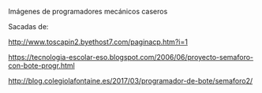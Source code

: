 Imágenes de programadores mecánicos caseros

Sacadas de:

http://www.toscapin2.byethost7.com/paginacp.htm?i=1

https://tecnologia-escolar-eso.blogspot.com/2006/06/proyecto-semaforo-con-bote-progr.html

http://blog.colegiolafontaine.es/2017/03/programador-de-bote/semaforo2/
